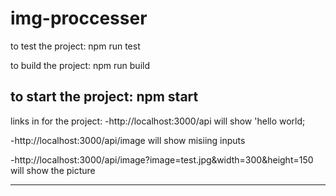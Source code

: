 
# img-proccesser
to test the project: npm run test

to build the project: npm run build

to start the project: npm start
-------------------------------------------

links in for the project:
-http://localhost:3000/api
will show 'hello world;

-http://localhost:3000/api/image
will show misiing inputs

-http://localhost:3000/api/image?image=test.jpg&width=300&height=150
will show the picture

-------------------------------------------
